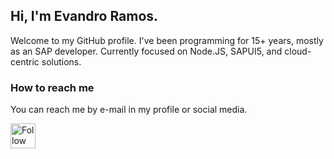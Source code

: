 ## Hi, I'm Evandro Ramos. 
Welcome to my GitHub profile. I've been programming for 15+ years, mostly as an SAP developer.
Currently focused on Node.JS, SAPUI5, and cloud-centric solutions.

### How to reach me
You can reach me by e-mail in my profile or social media.

[<img src="https://cdn.jsdelivr.net/gh/devicons/devicon/icons/linkedin/linkedin-original.svg" height="40em" align="center" alt="Follow evandropizaniramos on LinkedIn" title="Follow evandropizaniramos on LinkedIn"/>](https://linkedin.com/in/evandropramos)
